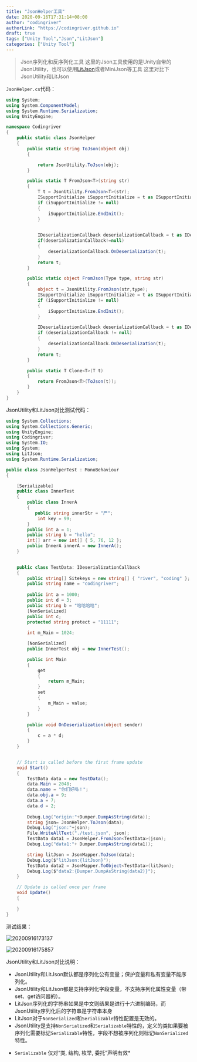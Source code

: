 ```yaml
---
title: "JsonHelper工具"
date: 2020-09-16T17:31:14+08:00
author: "codingriver"
authorLink: "https://codingriver.github.io"
draft: true
tags: ["Unity Tool","Json","LitJson"]
categories: ["Unity Tool"]
---
```


<!--more-->

>Json序列化和反序列化工具
>这里的Json工具使用的是Unity自带的JsonUtility，也可以使用[LitJson](https://github.com/codingriver/tools/tree/master/thirdPlugins/LitJson.zip)或者MiniJson等工具
>这里对比下JsonUtility和LitJson

`JsonHelper.cs`代码：
```csharp
using System;
using System.ComponentModel;
using System.Runtime.Serialization;
using UnityEngine;

namespace Codingriver
{
	public static class JsonHelper
	{
		public static string ToJson(object obj)
		{

			return JsonUtility.ToJson(obj);
		}

		public static T FromJson<T>(string str)
		{
			T t = JsonUtility.FromJson<T>(str);
			ISupportInitialize iSupportInitialize = t as ISupportInitialize;
			if (iSupportInitialize != null)
			{
                iSupportInitialize.EndInit();
            }
			

            IDeserializationCallback deserializationCallback = t as IDeserializationCallback;
            if(deserializationCallback!=null)
            {
                deserializationCallback.OnDeserialization(t);
            }
            return t;
		}

		public static object FromJson(Type type, string str)
		{
			object t = JsonUtility.FromJson(str,type);
			ISupportInitialize iSupportInitialize = t as ISupportInitialize;
            if (iSupportInitialize != null)
            {
                iSupportInitialize.EndInit();
            }

            IDeserializationCallback deserializationCallback = t as IDeserializationCallback;
            if (deserializationCallback != null)
            {
                deserializationCallback.OnDeserialization(t);
            }
            return t;
		}

		public static T Clone<T>(T t)
		{
			return FromJson<T>(ToJson(t));
		}
	}
}
```

JsonUtility和LitJson对比测试代码：
```csharp
using System.Collections;
using System.Collections.Generic;
using UnityEngine;
using Codingriver;
using System.IO;
using System;
using LitJson;
using System.Runtime.Serialization;

public class JsonHelperTest : MonoBehaviour
{

    [Serializable]
    public class InnerTest
    {
        public class InnerA
        {
           public string innerStr = "严";
            int key = 99;
        }
        public int a = 1;
        public string b = "hello";
        int[] arr = new int[] { 5, 76, 12 };
        public InnerA innerA = new InnerA();
    }

    
    public class TestData: IDeserializationCallback
    {
        public string[] Sitekeys = new string[] { "river", "coding" };
        public string name = "codingriver";
        
        public int a = 1000;
        public int d = 3;
        public string b = "哈哈哈哈";
        [NonSerialized]
        public int c;
        protected string protect = "11111";
        
        int m_Main = 1024;

        [NonSerialized]
        public InnerTest obj = new InnerTest();

        public int Main
        {
            get
            {
                return m_Main;
            }
            set
            {
                m_Main = value;
            }
        }

        public void OnDeserialization(object sender)
        {
            c = a * d;
        }
    }


    // Start is called before the first frame update
    void Start()
    {
        TestData data = new TestData();
        data.Main = 2048;
        data.name = "你们好吗！";
        data.obj.a = 9;
        data.a = 7;
        data.d = 2;
        
        Debug.Log("origin:"+Dumper.DumpAsString(data));
        string json= JsonHelper.ToJson(data);
        Debug.Log("json:"+json);
        File.WriteAllText("./test.json", json);
        TestData data1 = JsonHelper.FromJson<TestData>(json);
        Debug.Log("data1:"+ Dumper.DumpAsString(data1));

        string litJson = JsonMapper.ToJson(data);
        Debug.Log($"litJson:{litJson}");
        TestData data2 = JsonMapper.ToObject<TestData>(litJson);
        Debug.Log($"data2:{Dumper.DumpAsString(data2)}");
    }

    // Update is called once per frame
    void Update()
    {
        
    }
}


```

测试结果：

![20200916173137](https://cdn.jsdelivr.net/gh/codingriver/cdn/texs/JsonHelper工具/20200916173137.png)

![20200916175857](https://cdn.jsdelivr.net/gh/codingriver/cdn/texs/JsonHelper工具/20200916175857.png)

JsonUtility和LitJson对比说明：

- JsonUtility和LitJson默认都是序列化公有变量；保护变量和私有变量不能序列化。
- JsonUtility和LitJson都是支持序列化字段变量，不支持序列化属性变量（带set、get访问器的）。
- LitJson序列化的字符串如果是中文则结果是进行十六进制编码，而JsonUtility序列化后的字符串是字符串本身
- LitJson对于`NonSerialized`和`Serializable`特性配置是无效的。
- JsonUtility是支持`NonSerialized`和`Serializable`特性的，定义的类如果要被序列化需要标记`Serializable`特性，字段不想被序列化则标记`NonSerialized`特性。



* `Serializable` 仅对“类, 结构, 枚举, 委托”声明有效*